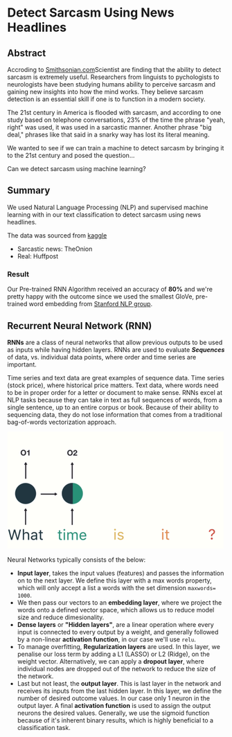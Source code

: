 # Detect Sarcasm Using News Headlines

## Abstract

Accroding to [Smithsonian.com](https://www.smithsonianmag.com/science-nature/the-science-of-sarcasm-yeah-right-25038/)Scientist are finding that the ability to detect sarcasm is extremely useful. Researchers from linguists to pychologists to neurologists have been studying humans ability to perceive sarcasm and gaining new insights into how the mind works. They believe sarcasm detection is an essential skill if one is to function in a modern society. 

The 21st century in America is flooded with sarcasm, and according to one study based on telephone conversations, 23% of the time the phrase "yeah, right" was used, it was used in a sarcastic manner. Another phrase "big deal," phrases like that said in a snarky way has lost its literal meaning. 

We wanted to see if we can train a machine to detect sarcasm by bringing it to the 21st century and posed the question... 

Can we detect sarcasm using machine learning? 


## Summary

We used Natural Language Processing (NLP) and supervised machine learning with in our text classification to detect sarcasm using news headlines. 

The data was sourced from [kaggle](https://www.kaggle.com/rmisra/news-headlines-dataset-for-sarcasm-detection/home)

- Sarcastic news: TheOnion 
- Real: Huffpost 

### Result 
Our Pre-trained RNN  Algorithm received an accuracy of **80%** and we're pretty happy with the outcome since we used the smallest GloVe, pre-trained word embedding from [Stanford NLP group](https://nlp.stanford.edu/projects/glove/). 

Recurrent Neural Network (RNN) 
--- 
**RNNs** are a class of neural networks that allow previous outputs to be used as inputs while having hidden layers. RNNs are used to evaluate ___**Sequences**___ of data, vs. individual data points, where order and time series are important. 

Time series and text data are great examples of sequence data. Time series (stock price), where historical price matters. Text data, where words need to be in proper order for a letter or document to make sense. RNNs excel at NLP tasks because they can take in text as full sequences of words, from a single sentence, up to an entire corpus or book. Because of their ability to sequencing data, they do not lose information that comes from a traditional bag-of-words vectorization approach. 

<img src='unrolled-Copy1.gif'>

Neural Networks typically consists of the below: 
- **Input layer**, takes the input values (features) and passes the information on to the next layer. We define this layer with a max words property, which will only accept a list a words with the set dimension `maxwords= 1000`.
- We then pass our vectors to an **embedding layer**, where we project the words onto a defined vector space, which allows us to reduce model size and reduce dimesionality.
- **Dense layers** or **"Hidden layers"**, are a linear operation where every input is connected to every output by a weight, and generally followed by a non-linear **activation function**, in our case we'll use `relu`.
- To manage overfitting, **Regularization layers** are used. In this layer, we penalise our loss term by adding a L1 (LASSO) or L2 (Ridge),  on the weight vector. Alternatively, we can apply a **dropout layer**, where individual nodes are dropped out of the network to reduce the size of the network.
- Last but not least, the **output layer**. This is last layer in the network and receives its inputs from the last hidden layer. In this layer, we define the number of desired outcome values. In our case only 1 neuron in the output layer. A final **activation function** is used to assign the output neurons the desired values. Generally, we use the sigmoid function because of it's inherent binary results, which is highly beneficial to a classification task. 




